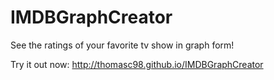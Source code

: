# IMDBGraphCreator
See the ratings of your favorite tv show in graph form!

Try it out now: http://thomasc98.github.io/IMDBGraphCreator
